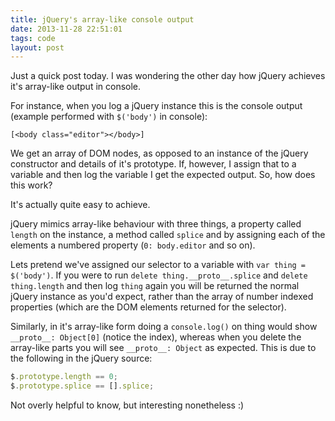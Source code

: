 ```yaml
---
title: jQuery's array-like console output
date: 2013-11-28 22:51:01 
tags: code
layout: post
---
```

Just a quick post today. I was wondering the other day how jQuery achieves it's array-like output in console. 

For instance, when you log a jQuery instance this is the console output (example performed with `$('body')` in console):

`[<body class="editor"></body>]`

We get an array of DOM nodes, as opposed to an instance of the jQuery constructor and details of it's prototype. If, however, I assign that to a variable and then log the variable I get the expected output. So, how does this work? 

It's actually quite easy to achieve. 

jQuery mimics array-like behaviour with three things, a property called `length` on the instance, a method called `splice` and by assigning each of the elements a numbered property (`0: body.editor` and so on).
 
Lets pretend we've assigned our selector to a variable with `var thing = $('body')`. If you were to run `delete thing.__proto__.splice` and `delete thing.length` and then log `thing` again you will be returned the normal jQuery instance as you'd expect, rather than the array of number indexed properties (which are the DOM elements returned for the selector).
 
Similarly, in it's array-like form doing a `console.log()` on thing would show `__proto__: Object[0]` (notice the index), whereas when you delete the array-like parts you will see `__proto__: Object` as expected. This is due to the following in the jQuery source: 
 
```javascript
$.prototype.length == 0;
$.prototype.splice == [].splice;
```

Not overly helpful to know, but interesting nonetheless :)

